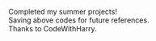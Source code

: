 Completed my summer projects! <br>
Saving above codes for future references. <br>
Thanks to CodeWithHarry. <br>
